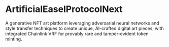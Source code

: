 # ArtificialEaselProtocolNext
A generative NFT art platform leveraging adversarial neural networks and style transfer techniques to create unique, AI-crafted digital art pieces, with integrated Chainlink VRF for provably rare and tamper-evident token minting.
